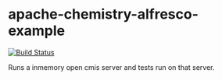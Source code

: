 # apache-chemistry-alfresco-example
[![Build Status](https://travis-ci.org/rrajendran/apache-chemistry-alfresco-example.svg)](https://travis-ci.org/rrajendran/apache-chemistry-alfresco-example)

Runs a inmemory open cmis server and tests run on that server.
